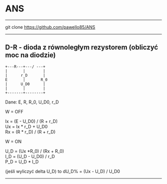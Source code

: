 # ANS

---
git clone https://github.com/pawello85/ANS

---
## D-R - dioda z równoległym rezystorem (obliczyć moc na diodzie)

    +---R---+---/ ---+
    |       |        |
    |      r_D       |
    E       |       R_0
    |      U_D0      |
    |       |        |
    +-------+--------+

Dane: E, R, R_0, U_D0, r_D


W = OFF

Ix = (E - U_D0) / (R + r_D)  
Ux = Ix * r_D + U_D0  
Rx = (R * r_D) / (R + r_D)  


W = ON

U_D = (Ux *R_0) / (Rx + R_0)  
I_D = (U_D - U_D0) / r_D  
P_D = U_D * I_D  

(jeśli wyliczyć delta U_D) to dU_D% = (Ux - U_D) / U_D0 

---


